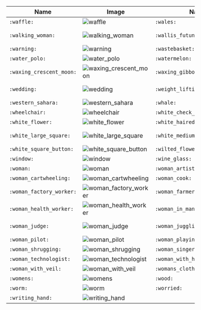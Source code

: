 | Name | Image | Name | Image | Name | Image | Name | Image |
| --- | --- | --- | --- | --- | --- | --- | --- |
| `:waffle:` | ![waffle](https://github.githubassets.com/images/icons/emoji/unicode/1f9c7.png?v8) | `:wales:` | ![wales](https://github.githubassets.com/images/icons/emoji/unicode/1f3f4-e0067-e0062-e0077-e006c-e0073-e007f.png?v8) | `:walking:` | ![walking](https://github.githubassets.com/images/icons/emoji/unicode/1f6b6.png?v8) | `:walking_man:` | ![walking_man](https://github.githubassets.com/images/icons/emoji/unicode/1f6b6-2642.png?v8) |
| `:walking_woman:` | ![walking_woman](https://github.githubassets.com/images/icons/emoji/unicode/1f6b6-2640.png?v8) | `:wallis_futuna:` | ![wallis_futuna](https://github.githubassets.com/images/icons/emoji/unicode/1f1fc-1f1eb.png?v8) | `:waning_crescent_moon:` | ![waning_crescent_moon](https://github.githubassets.com/images/icons/emoji/unicode/1f318.png?v8) | `:waning_gibbous_moon:` | ![waning_gibbous_moon](https://github.githubassets.com/images/icons/emoji/unicode/1f316.png?v8) |
| `:warning:` | ![warning](https://github.githubassets.com/images/icons/emoji/unicode/26a0.png?v8) | `:wastebasket:` | ![wastebasket](https://github.githubassets.com/images/icons/emoji/unicode/1f5d1.png?v8) | `:watch:` | ![watch](https://github.githubassets.com/images/icons/emoji/unicode/231a.png?v8) | `:water_buffalo:` | ![water_buffalo](https://github.githubassets.com/images/icons/emoji/unicode/1f403.png?v8) |
| `:water_polo:` | ![water_polo](https://github.githubassets.com/images/icons/emoji/unicode/1f93d.png?v8) | `:watermelon:` | ![watermelon](https://github.githubassets.com/images/icons/emoji/unicode/1f349.png?v8) | `:wave:` | ![wave](https://github.githubassets.com/images/icons/emoji/unicode/1f44b.png?v8) | `:wavy_dash:` | ![wavy_dash](https://github.githubassets.com/images/icons/emoji/unicode/3030.png?v8) |
| `:waxing_crescent_moon:` | ![waxing_crescent_moon](https://github.githubassets.com/images/icons/emoji/unicode/1f312.png?v8) | `:waxing_gibbous_moon:` | ![waxing_gibbous_moon](https://github.githubassets.com/images/icons/emoji/unicode/1f314.png?v8) | `:wc:` | ![wc](https://github.githubassets.com/images/icons/emoji/unicode/1f6be.png?v8) | `:weary:` | ![weary](https://github.githubassets.com/images/icons/emoji/unicode/1f629.png?v8) |
| `:wedding:` | ![wedding](https://github.githubassets.com/images/icons/emoji/unicode/1f492.png?v8) | `:weight_lifting:` | ![weight_lifting](https://github.githubassets.com/images/icons/emoji/unicode/1f3cb.png?v8) | `:weight_lifting_man:` | ![weight_lifting_man](https://github.githubassets.com/images/icons/emoji/unicode/1f3cb-2642.png?v8) | `:weight_lifting_woman:` | ![weight_lifting_woman](https://github.githubassets.com/images/icons/emoji/unicode/1f3cb-2640.png?v8) |
| `:western_sahara:` | ![western_sahara](https://github.githubassets.com/images/icons/emoji/unicode/1f1ea-1f1ed.png?v8) | `:whale:` | ![whale](https://github.githubassets.com/images/icons/emoji/unicode/1f433.png?v8) | `:whale2:` | ![whale2](https://github.githubassets.com/images/icons/emoji/unicode/1f40b.png?v8) | `:wheel_of_dharma:` | ![wheel_of_dharma](https://github.githubassets.com/images/icons/emoji/unicode/2638.png?v8) |
| `:wheelchair:` | ![wheelchair](https://github.githubassets.com/images/icons/emoji/unicode/267f.png?v8) | `:white_check_mark:` | ![white_check_mark](https://github.githubassets.com/images/icons/emoji/unicode/2705.png?v8) | `:white_circle:` | ![white_circle](https://github.githubassets.com/images/icons/emoji/unicode/26aa.png?v8) | `:white_flag:` | ![white_flag](https://github.githubassets.com/images/icons/emoji/unicode/1f3f3.png?v8) |
| `:white_flower:` | ![white_flower](https://github.githubassets.com/images/icons/emoji/unicode/1f4ae.png?v8) | `:white_haired_man:` | ![white_haired_man](https://github.githubassets.com/images/icons/emoji/unicode/1f468-1f9b3.png?v8) | `:white_haired_woman:` | ![white_haired_woman](https://github.githubassets.com/images/icons/emoji/unicode/1f469-1f9b3.png?v8) | `:white_heart:` | ![white_heart](https://github.githubassets.com/images/icons/emoji/unicode/1f90d.png?v8) |
| `:white_large_square:` | ![white_large_square](https://github.githubassets.com/images/icons/emoji/unicode/2b1c.png?v8) | `:white_medium_small_square:` | ![white_medium_small_square](https://github.githubassets.com/images/icons/emoji/unicode/25fd.png?v8) | `:white_medium_square:` | ![white_medium_square](https://github.githubassets.com/images/icons/emoji/unicode/25fb.png?v8) | `:white_small_square:` | ![white_small_square](https://github.githubassets.com/images/icons/emoji/unicode/25ab.png?v8) |
| `:white_square_button:` | ![white_square_button](https://github.githubassets.com/images/icons/emoji/unicode/1f533.png?v8) | `:wilted_flower:` | ![wilted_flower](https://github.githubassets.com/images/icons/emoji/unicode/1f940.png?v8) | `:wind_chime:` | ![wind_chime](https://github.githubassets.com/images/icons/emoji/unicode/1f390.png?v8) | `:wind_face:` | ![wind_face](https://github.githubassets.com/images/icons/emoji/unicode/1f32c.png?v8) |
| `:window:` | ![window](https://github.githubassets.com/images/icons/emoji/unicode/1fa9f.png?v8) | `:wine_glass:` | ![wine_glass](https://github.githubassets.com/images/icons/emoji/unicode/1f377.png?v8) | `:wink:` | ![wink](https://github.githubassets.com/images/icons/emoji/unicode/1f609.png?v8) | `:wolf:` | ![wolf](https://github.githubassets.com/images/icons/emoji/unicode/1f43a.png?v8) |
| `:woman:` | ![woman](https://github.githubassets.com/images/icons/emoji/unicode/1f469.png?v8) | `:woman_artist:` | ![woman_artist](https://github.githubassets.com/images/icons/emoji/unicode/1f469-1f3a8.png?v8) | `:woman_astronaut:` | ![woman_astronaut](https://github.githubassets.com/images/icons/emoji/unicode/1f469-1f680.png?v8) | `:woman_beard:` | ![woman_beard](https://github.githubassets.com/images/icons/emoji/unicode/1f9d4-2640.png?v8) |
| `:woman_cartwheeling:` | ![woman_cartwheeling](https://github.githubassets.com/images/icons/emoji/unicode/1f938-2640.png?v8) | `:woman_cook:` | ![woman_cook](https://github.githubassets.com/images/icons/emoji/unicode/1f469-1f373.png?v8) | `:woman_dancing:` | ![woman_dancing](https://github.githubassets.com/images/icons/emoji/unicode/1f483.png?v8) | `:woman_facepalming:` | ![woman_facepalming](https://github.githubassets.com/images/icons/emoji/unicode/1f926-2640.png?v8) |
| `:woman_factory_worker:` | ![woman_factory_worker](https://github.githubassets.com/images/icons/emoji/unicode/1f469-1f3ed.png?v8) | `:woman_farmer:` | ![woman_farmer](https://github.githubassets.com/images/icons/emoji/unicode/1f469-1f33e.png?v8) | `:woman_feeding_baby:` | ![woman_feeding_baby](https://github.githubassets.com/images/icons/emoji/unicode/1f469-1f37c.png?v8) | `:woman_firefighter:` | ![woman_firefighter](https://github.githubassets.com/images/icons/emoji/unicode/1f469-1f692.png?v8) |
| `:woman_health_worker:` | ![woman_health_worker](https://github.githubassets.com/images/icons/emoji/unicode/1f469-2695.png?v8) | `:woman_in_manual_wheelchair:` | ![woman_in_manual_wheelchair](https://github.githubassets.com/images/icons/emoji/unicode/1f469-1f9bd.png?v8) | `:woman_in_motorized_wheelchair:` | ![woman_in_motorized_wheelchair](https://github.githubassets.com/images/icons/emoji/unicode/1f469-1f9bc.png?v8) | `:woman_in_tuxedo:` | ![woman_in_tuxedo](https://github.githubassets.com/images/icons/emoji/unicode/1f935-2640.png?v8) |
| `:woman_judge:` | ![woman_judge](https://github.githubassets.com/images/icons/emoji/unicode/1f469-2696.png?v8) | `:woman_juggling:` | ![woman_juggling](https://github.githubassets.com/images/icons/emoji/unicode/1f939-2640.png?v8) | `:woman_mechanic:` | ![woman_mechanic](https://github.githubassets.com/images/icons/emoji/unicode/1f469-1f527.png?v8) | `:woman_office_worker:` | ![woman_office_worker](https://github.githubassets.com/images/icons/emoji/unicode/1f469-1f4bc.png?v8) |
| `:woman_pilot:` | ![woman_pilot](https://github.githubassets.com/images/icons/emoji/unicode/1f469-2708.png?v8) | `:woman_playing_handball:` | ![woman_playing_handball](https://github.githubassets.com/images/icons/emoji/unicode/1f93e-2640.png?v8) | `:woman_playing_water_polo:` | ![woman_playing_water_polo](https://github.githubassets.com/images/icons/emoji/unicode/1f93d-2640.png?v8) | `:woman_scientist:` | ![woman_scientist](https://github.githubassets.com/images/icons/emoji/unicode/1f469-1f52c.png?v8) |
| `:woman_shrugging:` | ![woman_shrugging](https://github.githubassets.com/images/icons/emoji/unicode/1f937-2640.png?v8) | `:woman_singer:` | ![woman_singer](https://github.githubassets.com/images/icons/emoji/unicode/1f469-1f3a4.png?v8) | `:woman_student:` | ![woman_student](https://github.githubassets.com/images/icons/emoji/unicode/1f469-1f393.png?v8) | `:woman_teacher:` | ![woman_teacher](https://github.githubassets.com/images/icons/emoji/unicode/1f469-1f3eb.png?v8) |
| `:woman_technologist:` | ![woman_technologist](https://github.githubassets.com/images/icons/emoji/unicode/1f469-1f4bb.png?v8) | `:woman_with_headscarf:` | ![woman_with_headscarf](https://github.githubassets.com/images/icons/emoji/unicode/1f9d5.png?v8) | `:woman_with_probing_cane:` | ![woman_with_probing_cane](https://github.githubassets.com/images/icons/emoji/unicode/1f469-1f9af.png?v8) | `:woman_with_turban:` | ![woman_with_turban](https://github.githubassets.com/images/icons/emoji/unicode/1f473-2640.png?v8) |
| `:woman_with_veil:` | ![woman_with_veil](https://github.githubassets.com/images/icons/emoji/unicode/1f470-2640.png?v8) | `:womans_clothes:` | ![womans_clothes](https://github.githubassets.com/images/icons/emoji/unicode/1f45a.png?v8) | `:womans_hat:` | ![womans_hat](https://github.githubassets.com/images/icons/emoji/unicode/1f452.png?v8) | `:women_wrestling:` | ![women_wrestling](https://github.githubassets.com/images/icons/emoji/unicode/1f93c-2640.png?v8) |
| `:womens:` | ![womens](https://github.githubassets.com/images/icons/emoji/unicode/1f6ba.png?v8) | `:wood:` | ![wood](https://github.githubassets.com/images/icons/emoji/unicode/1fab5.png?v8) | `:woozy_face:` | ![woozy_face](https://github.githubassets.com/images/icons/emoji/unicode/1f974.png?v8) | `:world_map:` | ![world_map](https://github.githubassets.com/images/icons/emoji/unicode/1f5fa.png?v8) |
| `:worm:` | ![worm](https://github.githubassets.com/images/icons/emoji/unicode/1fab1.png?v8) | `:worried:` | ![worried](https://github.githubassets.com/images/icons/emoji/unicode/1f61f.png?v8) | `:wrench:` | ![wrench](https://github.githubassets.com/images/icons/emoji/unicode/1f527.png?v8) | `:wrestling:` | ![wrestling](https://github.githubassets.com/images/icons/emoji/unicode/1f93c.png?v8) |
| `:writing_hand:` | ![writing_hand](https://github.githubassets.com/images/icons/emoji/unicode/270d.png?v8) |  |  |  |  |  |  |
